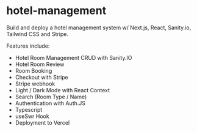 # hotel-management

Build and deploy a hotel management system w/ Next.js, React, Sanity.io, Tailwind CSS and Stripe.

Features include:
- Hotel Room Management CRUD with Sanity.IO
- Hotel Room Review
- Room Booking
- Checkout with Stripe
- Stripe webhook
- Light / Dark Mode with React Context
- Search (Room Type  / Name)
- Authentication with Auth.JS
- Typescript
- useSwr Hook
- Deployment to Vercel
